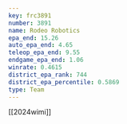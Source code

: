 ```yaml
---
key: frc3891
number: 3891
name: Rodeo Robotics
epa_end: 15.26
auto_epa_end: 4.65
teleop_epa_end: 9.55
endgame_epa_end: 1.06
winrate: 0.4615
district_epa_rank: 744
district_epa_percentile: 0.5869
type: Team
---
```

[[2024wimi]]
